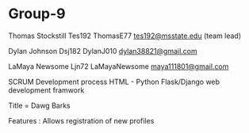 # Group-9
Thomas Stockstill Tes192 ThomasE77 tes192@msstate.edu (team lead)  

Dylan Johnson     Dsj182  DylanJ010 dylan38821@gmail.com

LaMaya Newsome    Ljn72 LaMayaNewsome maya111801@gmail.com 

SCRUM Development process
HTML - Python
Flask/Django web development framwork

Title = Dawg Barks

Features :
Allows registration of new profiles 
